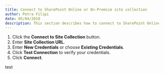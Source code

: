 ```yaml
---  
title: Connect to SharePoint Online or On-Premise site collection
author: Petra Filipi 
date: 05/04/2018 
description: This section describes how to connect to SharePoint Online or On-Premise site collection from SysKit Security Manager.
--- 
```


1.	Click the __Connect to Site Collection__ button.
2.	Enter __Site Collection URL__. 
3.	Enter __New Credentials__ or choose __Existing Credentials__.
4.	Click __Test Connection__ to verify your credentials.
5.	Click __Connect__.

test